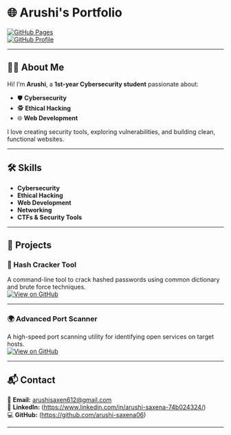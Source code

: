 # 🌐 Arushi's Portfolio  

[![GitHub Pages](https://img.shields.io/badge/Live%20Website-Visit-blue?style=for-the-badge&logo=github)](https://arushi-saxena06.github.io/portfolio/)  
[![GitHub Profile](https://img.shields.io/badge/GitHub-arushi--saxena06-181717?style=for-the-badge&logo=github)](https://github.com/arushi-saxena06)  

---

## 👩‍💻 About Me  
Hi! I’m **Arushi**, a **1st-year Cybersecurity student** passionate about:  
- 🛡 **Cybersecurity**  
- 🕵 **Ethical Hacking**  
- 🌐 **Web Development**  

I love creating security tools, exploring vulnerabilities, and building clean, functional websites.  

---

## 🛠 Skills  
- **Cybersecurity**  
- **Ethical Hacking**  
- **Web Development**  
- **Networking**  
- **CTFs & Security Tools**  

---

## 📂 Projects  

### 🔐 Hash Cracker Tool  
A command-line tool to crack hashed passwords using common dictionary and brute force techniques.  
[![View on GitHub](https://img.shields.io/badge/Repo-Hash%20Cracker%20Tool-181717?style=flat&logo=github)](https://github.com/arushi-saxena06/hash-cracker-tool)  

---

### 🌍 Advanced Port Scanner  
A high-speed port scanning utility for identifying open services on target hosts.  
[![View on GitHub](https://img.shields.io/badge/Repo-Advanced%20Port%20Scanner-181717?style=flat&logo=github)](https://github.com/arushi-saxena06/Advanced-port-scanner)  

---

## 📬 Contact  
📧 **Email:** arushisaxen612@gmail.com  
🔗 **LinkedIn:** (https://www.linkedin.com/in/arushi-saxena-74b024324/)  
💻 **GitHub:** (https://github.com/arushi-saxena06)  

---